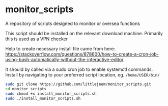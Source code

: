 # monitor_scripts
A repository of scripts designed to monitor or oversea functions

This script should be installed on the relevant download machine. Primarily this is used as a VPN checker

Help to create necessary install file came from here:
https://stackoverflow.com/questions/878600/how-to-create-a-cron-job-using-bash-automatically-without-the-interactive-editor

It should by called via a sudo cron job to enable systemctl commands. Install by navigating to your preferred script location, eg. ```/home/USER/bin/```

```bash
sudo git clone https://github.com/littlejeem/monitor_scripts.git
cd monitor_scripts
sudo chmod +x install_monitor_scripts.sh
sudo ./install_monitor_scripts.sh
```
